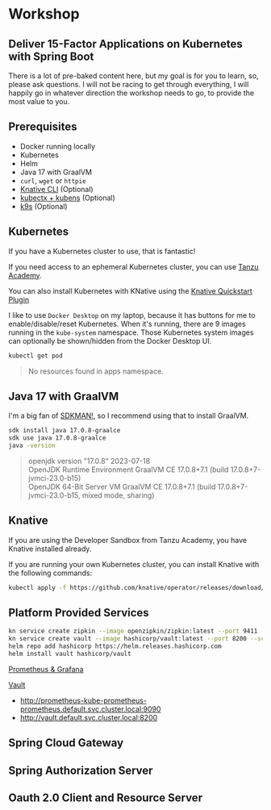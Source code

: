 # Workshop

## Deliver 15-Factor Applications on Kubernetes with Spring Boot

There is a lot of pre-baked content here, but my goal is for you to learn, so, please ask questions.  I will not be racing to get through everything, I will happily go in whatever direction the workshop needs to go, to provide the most value to you.

## Prerequisites

- Docker running locally
- Kubernetes
- Helm
- Java 17 with GraalVM
- `curl`, `wget` or `httpie`
- [Knative CLI](https://knative.dev/docs/client/install-kn/) (Optional)
- [kubectx + kubens](https://github.com/ahmetb/kubectx) (Optional)
- [k9s](https://k9scli.io/) (Optional)

## Kubernetes

If you have a Kubernetes cluster to use, that is fantastic!

If you need access to an ephemeral Kubernetes cluster, you can use [Tanzu Academy](https://tanzu.academy/).

You can also install Kubernetes with KNative using the [Knative Quickstart Plugin](https://knative.dev/docs/install/quickstart-install/)

I like to use `Docker Desktop` on my laptop, because it has buttons for me to enable/disable/reset Kubernetes. When it's running, there are 9 images running in the `kube-system` namespace.  Those Kubernetes system images can optionally be shown/hidden from the Docker Desktop UI.

```bash
kubectl get pod
```
>No resources found in apps namespace.

## Java 17 with GraalVM

I'm a big fan of [SDKMAN!](https://sdkman.io/), so I recommend using that to install GraalVM.

```bash
sdk install java 17.0.8-graalce
sdk use java 17.0.8-graalce
java -version
```
>openjdk version "17.0.8" 2023-07-18\
>OpenJDK Runtime Environment GraalVM CE 17.0.8+7.1 (build 17.0.8+7-jvmci-23.0-b15)\
>OpenJDK 64-Bit Server VM GraalVM CE 17.0.8+7.1 (build 17.0.8+7-jvmci-23.0-b15, mixed mode, sharing)


## Knative

If you are using the Developer Sandbox from Tanzu Academy, you have Knative installed already.

If you are running your own Kubernetes cluster, you can install Knative with the following commands:

```bash
kubectl apply -f https://github.com/knative/operator/releases/download/knative-v1.11.4/operator.yaml
```

## Platform Provided Services

```bash
kn service create zipkin --image openzipkin/zipkin:latest --port 9411 --scale-min 1 -n springkubed-io
kn service create vault --image hashicorp/vault:latest --port 8200 --scale-min 1 -n springkubed-io
helm repo add hashicorp https://helm.releases.hashicorp.com
helm install vault hashicorp/vault
```

[Prometheus & Grafana](https://tanzu.vmware.com/developer/guides/observability-prometheus-grafana-p1/)

[Vault](https://github.com/hashicorp/vault-helm)

- http://prometheus-kube-prometheus-prometheus.default.svc.cluster.local:9090
- http://vault.default.svc.cluster.local:8200

## Spring Cloud Gateway
## Spring Authorization Server
## Oauth 2.0 Client and Resource Server